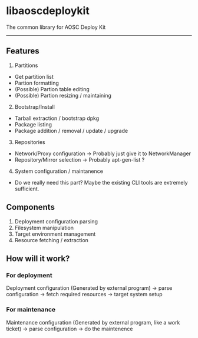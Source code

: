 # libaoscdeploykit
The common library for AOSC Deploy Kit

----

## Features

1. Partitions
  - Get partition list
  - Partion formatting
  - (Possible) Partion table editing
  - (Possible) Partion resizing / maintaining
2. Bootstrap/Install
  - Tarball extraction / bootstrap dpkg
  - Package listing
  - Package addition / removal / update / upgrade
3. Repositories
  - Network/Proxy configuration -> Probably just give it to NetworkManager
  - Repository/Mirror selection -> Probably apt-gen-list ?
4. System configuration / maintanence
  - Do we really need this part? Maybe the existing CLI tools are extremely sufficient.

## Components

1. Deployment configuration parsing
2. Filesystem manipulation
3. Target environment management
4. Resource fetching / extraction

## How will it work?

### For deployment
Deployment configuration (Generated by external program) -> parse configuration -> fetch required resources -> target system setup

### For maintenance
Maintenance configuration (Generated by external program, like a work ticket) -> parse configuration -> do the maintenence
